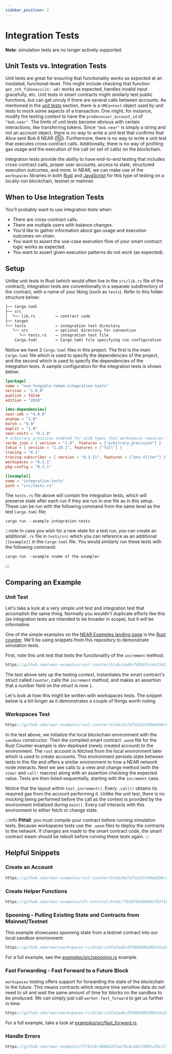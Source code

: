 ```yaml
---
sidebar_position: 2
---
```


# Integration Tests

**Note**: simulation tests are no longer actively supported.

## Unit Tests vs. Integration Tests

Unit tests are great for ensuring that functionality works as expected at an insolated, functional-level. This might include checking that function `get_nth_fibonacci(n: u8)` works as expected, handles invalid input gracefully, etc. Unit tests in smart contracts might similarly test public functions, but can get unruly if there are several calls between accounts. As mentioned in the [unit tests](unit-tests.md) section, there is a `VMContext` object used by unit tests to mock some aspects of a transaction. One might, for instance, modify the testing context to have the `predecessor_account_id` of `"bob.near"`. The limits of unit tests become obvious with certain interactions, like transferring tokens. Since `"bob.near"` is simply a string and not an account object, there is no way to write a unit test that confirms that Alice sent Bob 6 NEAR (Ⓝ). Furthermore, there is no way to write a unit test that executes cross-contract calls. Additionally, there is no way of profiling gas usage and the execution of the call (or set of calls) on the blockchain.

Integration tests provide the ability to have end-to-end testing that includes cross-contract calls, proper user accounts, access to state, structured execution outcomes, and more. In NEAR, we can make use of the `workspaces` libraries in both [Rust](https://github.com/near/workspaces-rs) and [JavaScript](https://github.com/near/workspaces-js) for this type of testing on a locally-run blockchain, testnet or mainnet.

## When to Use Integration Tests

You'll probably want to use integration tests when:

- There are cross-contract calls.
- There are multiple users with balance changes.
- You'd like to gather information about gas usage and execution outcomes on-chain.
- You want to assert the use-case execution flow of your smart contract logic works as expected.
- You want to assert given execution patterns do not work (as expected). 

## Setup

Unlike unit tests in Rust (which would often live in the `src/lib.rs` file of the contract), integration tests are conventionally in a separate subdirectory of the contract, with a name of your liking (such as `tests`). Refer to this folder structure below:

```sh
├── Cargo.toml
├── src
│  └── lib.rs         ⟵ contract code
├── target
└── tests             ⟵ integration test directory
   └── src            ⟵ optional directory for convention
      └── tests.rs    ⟵ integration test file
    Cargo.toml        ⟵ Cargo.toml file specifying run configuration
```

Notice we have 2 `Cargo.toml` files in this project. The first is the main `Cargo.toml` file which is used to specify the dependencies of the project, and the second which is used to specify the dependencies of the integration tests. A sample configuration for the integration tests is shown below:

```toml
[package]
name = "non-fungible-token-integration-tests"
version = "1.0.0"
publish = false
edition = "2018"

[dev-dependencies]
near-sdk = "4.0.0"
anyhow = "1.0"
borsh = "0.9"
maplit = "1.0"
near-units = "0.2.0"
# arbitrary_precision enabled for u128 types that workspaces requires for Balance types
serde_json = { version = "1.0", features = ["arbitrary_precision"] }
tokio = { version = "1.18.1", features = ["full"] }
tracing = "0.1"
tracing-subscriber = { version = "0.3.11", features = ["env-filter"] }
workspaces = "0.3.1"
pkg-config = "0.3.1"

[[example]]
name = "integration-tests"
path = "src/tests.rs"
```

The `tests.rs` file above will contain the integration tests, which will preserve state after each run if they are run in one file as in this setup. These can be run with the following command from the same level as the test `Cargo.toml` file:

    cargo run --example integration-tests

:::note
In case you wish for a new state for a test run, you can create an additional `.rs` file in `tests/src` which you can reference as an additional `[[example]]` in the `Cargo.toml` file. You would similarly run these tests with the following command:

    cargo run --example <name of the example>
:::

## Comparing an Example

### Unit Test

Let's take a look at a very simple unit test and integration test that accomplish the same thing. Normally you wouldn't duplicate efforts like this (as integration tests are intended to be broader in scope), but it will be informative.

One of the simple examples on the <a href="https://near.dev" target="_blank">NEAR Examples landing page</a> is the <a href="https://examples.near.org/rust-counter" target="_blank">Rust counter</a>. We'll be using snippets from this repository to demonstrate simulation tests.

First, note this unit test that tests the functionality of the `increment` method:

```rust reference
https://github.com/near-examples/rust-counter/blob/dad0cfd918fcc4c25611307aa07ad377b97ea52b/contract/src/lib.rs#L128-L139
```

The test above sets up the testing context, instantiates the smart contract's struct called `Counter`, calls the `increment` method, and makes an assertion that a number field on the struct is now `1`.

Let's look at how this might be written with workspaces tests. The snippet below is a bit longer as it demonstrates a couple of things worth noting.

### Workspaces Test

```rust reference
https://github.com/near-examples/rust-counter/blob/6a7af5a32c630e0298c09c24eab87267746552b2/integration-tests/rs/src/tests.rs#L6-L58
```

In the test above, we initialize the local blockchain environment with the `sandbox` constructor. Then the compiled smart contract `.wasm` file for the Rust Counter example is dev-deployed (newly created account) to the environment. The `root` account is fetched from the local environment later which is used to create accounts. This environment persists state between tests in this file and offers a similar environment to how a NEAR network node interacts. Next we see calls to a view and change method (with the `view!` and `call!` macros) along with an assertion checking the expected value. Tests are then listed sequentially, starting with the `increment` case.

Notice that the layout within `test_increment()`. Every `.call()` obtains its required gas from the account performing it. Unlike the unit test, there is no mocking being performed before the call as the context is provided by the environment initialized during `main()`. Every call interacts with this environment to either fetch or change state. 

:::info
**Pitfall**: you must compile your contract before running simulation tests. Because workspaces tests use the `.wasm` files to deploy the contracts to the network. If changes are made to the smart contract code, the smart contract wasm should be rebuilt before running these tests again.
:::

## Helpful Snippets

### Create an Account

```rust reference
https://github.com/near-examples/rust-counter/blob/6a7af5a32c630e0298c09c24eab87267746552b2/integration-tests/rs/src/tests.rs#L16-L21
```

### Create Helper Functions

```rust reference
https://github.com/near-examples/nft-tutorial/blob/7fb267b83899d1f65f1bceb71804430fab62c7a7/integration-tests/rs/src/helpers.rs#L148-L161
```

### Spooning - Pulling Existing State and Contracts from Mainnet/Testnet

This example showcases spooning state from a testnet contract into our local sandbox environment:

```rust reference
https://github.com/near/workspaces-rs/blob/c14fe2aa6cdf586028b2993c6a28240f78484d3e/examples/src/spooning.rs#L64-L122
```

For a full example, see the [examples/src/spooning.rs](https://github.com/near/workspaces-rs/blob/main/examples/src/spooning.rs) example.

### Fast Forwarding - Fast Forward to a Future Block

`workspaces` testing offers support for forwarding the state of the blockchain to the future. This means contracts which require time sensitive data do not need to sit and wait the same amount of time for blocks on the sandbox to be produced. We can simply just call `worker.fast_forward` to get us further in time:

```rust reference
https://github.com/near/workspaces-rs/blob/c14fe2aa6cdf586028b2993c6a28240f78484d3e/examples/src/fast_forward.rs#L12-L44
```

For a full example, take a look at [examples/src/fast_forward.rs](https://github.com/near/workspaces-rs/blob/main/examples/src/fast_forward.rs).

### Handle Errors

```rust reference
https://github.com/near-examples/FT/blob/98b85297a270cbcb8ef3901c29c17701e1cab698/integration-tests/rs/src/tests.rs#L199-L225
```
